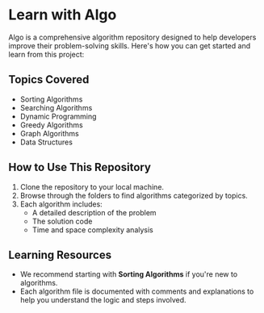 # Learn with Algo

Algo is a comprehensive algorithm repository designed to help developers improve their problem-solving skills. Here's how you can get started and learn from this project:

## Topics Covered
- Sorting Algorithms
- Searching Algorithms
- Dynamic Programming
- Greedy Algorithms
- Graph Algorithms
- Data Structures

## How to Use This Repository
1. Clone the repository to your local machine.
2. Browse through the folders to find algorithms categorized by topics.
3. Each algorithm includes:
   - A detailed description of the problem
   - The solution code
   - Time and space complexity analysis

## Learning Resources
- We recommend starting with **Sorting Algorithms** if you're new to algorithms.
- Each algorithm file is documented with comments and explanations to help you understand the logic and steps involved.
